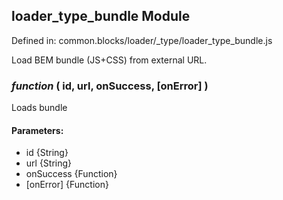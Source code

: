 ## loader_type_bundle Module

Defined in: common.blocks/loader/_type/loader_type_bundle.js

Load BEM bundle (JS+CSS) from external URL.

### *function* ( id, url, onSuccess, [onError] )

Loads bundle

#### Parameters:

* id {String}
* url {String}
* onSuccess {Function}
* [onError] {Function}

